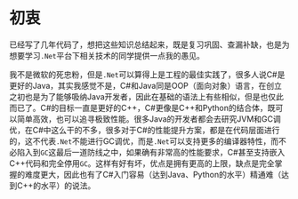 # 初衷

已经写了几年代码了，想把这些知识总结起来，既是复习巩固、查漏补缺，也是为想要学习`.Net`平台下相关技术的同学提供一点我的愚见。



我不是微软的死忠粉，但是`.Net`可以算得上是工程的最佳实践了，很多人说C#是更好的Java，其实我感觉不是，C#和Java同是OOP（面向对象）语言，在创立之初也是为了能够吸纳Java开发者，因此在基础的语法上有些相似，但是也仅此而已了。C#的目标一直是更好的C++，C#更像是C++和Python的结合体，既可以简单高效，也可以追寻极致性能。很多Java的开发者都会去研究JVM和GC调优，在C#中这么干的不多，很多对于C#的性能提升方案，都是在代码层面进行的，这不代表`.Net`不能进行GC调优，而是`.Net`可以支持更多的编译器特性，而不必陷入到`GC`这最后一道防线之中，如果确有非常高的性能要求，C#甚至支持嵌入C++代码和完全停用`GC`。这样有好有坏，优点是拥有更高的上限，缺点是完全掌握的难度更大，因此也有了C#入门容易（达到Java、Python的水平）精通难（达到C++的水平）的说法。

